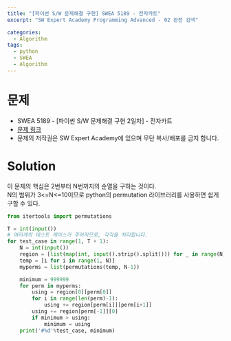 ```yaml
---
title: "[파이썬 S/W 문제해결 구현] SWEA 5189 - 전자카트"
excerpt: "SW Expert Academy Programming Advanced - 02 완전 검색"

categories:
  - Algorithm
tags:
  - python
  - SWEA
  - Algorithm
---
```


# 문제
- SWEA 5189 - [파이썬 S/W 문제해결 구현 2일차] - 전자카트
- [문제 링크](https://swexpertacademy.com/main/learn/course/lectureProblemViewer.do#none)
- 문제의 저작권은 SW Expert Academy에 있으며 무단 복사/배포를 금지 합니다.

# Solution
이 문제의 핵심은 2번부터 N번까지의 순열을 구하는 것이다.  
N의 범위가 3<=N<=10이므로 python의 permutation 라이브러리를 사용하면 쉽게 구할 수 있다.  

```python
from itertools import permutations

T = int(input())
# 여러개의 테스트 케이스가 주어지므로, 각각을 처리합니다.
for test_case in range(1, T + 1):
    N = int(input())
    region = [list(map(int, input().strip().split())) for _ in range(N)]
    temp = [i for i in range(1, N)]
    myperms = list(permutations(temp, N-1))

    minimum = 999999
    for perm in myperms:
        using = region[0][perm[0]]
        for i in range(len(perm)-1):
            using += region[perm[i]][perm[i+1]]
        using += region[perm[-1]][0]
        if minimum > using:
            minimum = using
    print('#%d'%test_case, minimum)

```
